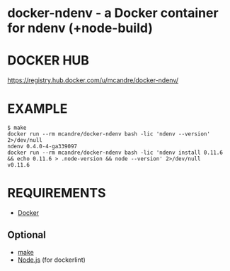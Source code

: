 # docker-ndenv - a Docker container for ndenv (+node-build)

# DOCKER HUB

https://registry.hub.docker.com/u/mcandre/docker-ndenv/

# EXAMPLE

```
$ make
docker run --rm mcandre/docker-ndenv bash -lic 'ndenv --version' 2>/dev/null
ndenv 0.4.0-4-ga339097
docker run --rm mcandre/docker-ndenv bash -lic 'ndenv install 0.11.6 && echo 0.11.6 > .node-version && node --version' 2>/dev/null
v0.11.6
```

# REQUIREMENTS

* [Docker](https://www.docker.com/)

## Optional

* [make](http://www.gnu.org/software/make/)
* [Node.js](https://nodejs.org/en/) (for dockerlint)
